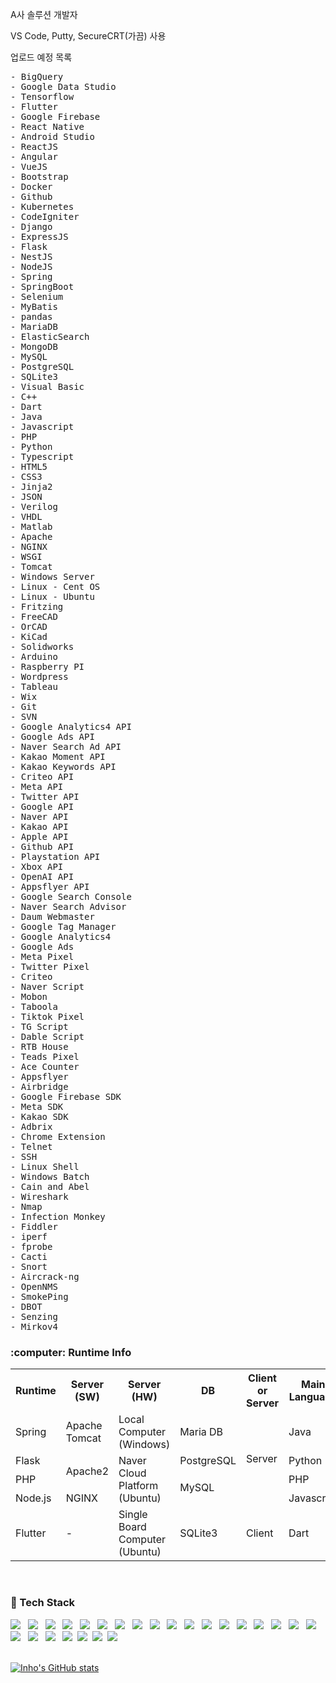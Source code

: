 <!--
<h3><b>&#127891; Education</b></h3>
 &nbsp; - Gwangnam Highschool (03.2011 - 02.2014)
<br>
 &nbsp; - Kangwon National University (03.2015 - Present)
  : Computer Engineering / German Literature
<p>
<p>
---
 
<h3><b>&#128187; Internship</b></h3>
 &nbsp; - Softzen (06.2019 - 08.2019)
<br>
 &nbsp; - KIST (12.2019 - 02.2020)
<br>
 &nbsp; - 1778Tech (12.2020 - 03.2021)
<p>
<p>

---

<h3><b>&#128215; Language</b></h3>
 &nbsp; &#127472;&#127479; &nbsp;/ 
  &#127482;&#127480; &nbsp;/ 
 &#127465;&#127466;
<br>

---
-->

<p>A사 솔루션 개발자</p>

<p>VS Code, Putty, SecureCRT(가끔) 사용</p>


<p>업로드 예정 목록</p>
<pre>
- BigQuery	
- Google Data Studio	
- Tensorflow	
- Flutter	
- Google Firebase	
- React Native	
- Android Studio	
- ReactJS	
- Angular	
- VueJS	
- Bootstrap	
- Docker	
- Github	
- Kubernetes	
- CodeIgniter	
- Django	
- ExpressJS	
- Flask	
- NestJS	
- NodeJS	
- Spring	
- SpringBoot	
- Selenium	
- MyBatis	
- pandas	
- MariaDB	
- ElasticSearch	
- MongoDB	
- MySQL	
- PostgreSQL	
- SQLite3	
- Visual Basic	
- C++	
- Dart	
- Java	
- Javascript	
- PHP	
- Python	
- Typescript	
- HTML5	
- CSS3	
- Jinja2	
- JSON	
- Verilog	
- VHDL	
- Matlab	
- Apache	
- NGINX	
- WSGI	
- Tomcat	
- Windows Server	
- Linux - Cent OS	
- Linux - Ubuntu	
- Fritzing	
- FreeCAD	
- OrCAD	
- KiCad	
- Solidworks	
- Arduino	
- Raspberry PI	
- Wordpress	
- Tableau	
- Wix	
- Git	
- SVN	
- Google Analytics4 API	
- Google Ads API	
- Naver Search Ad API	
- Kakao Moment API	
- Kakao Keywords API	
- Criteo API	
- Meta API	
- Twitter API	
- Google API	
- Naver API	
- Kakao API	
- Apple API	
- Github API	
- Playstation API	
- Xbox API	
- OpenAI API	
- Appsflyer API	
- Google Search Console	
- Naver Search Advisor	
- Daum Webmaster	
- Google Tag Manager	
- Google Analytics4	
- Google Ads	
- Meta Pixel	
- Twitter Pixel	
- Criteo	
- Naver Script	
- Mobon	
- Taboola	
- Tiktok Pixel	
- TG Script	
- Dable Script	
- RTB House	
- Teads Pixel	
- Ace Counter	
- Appsflyer	
- Airbridge	
- Google Firebase SDK	
- Meta SDK	
- Kakao SDK	
- Adbrix	
- Chrome Extension	
- Telnet	
- SSH	
- Linux Shell	
- Windows Batch	
- Cain and Abel	
- Wireshark	
- Nmap	
- Infection Monkey	
- Fiddler	
- iperf	
- fprobe	
- Cacti	
- Snort	
- Aircrack-ng	
- OpenNMS	
- SmokePing	
- DBOT	
- Senzing	
- Mirkov4	
</pre>


<h3><b>:computer: Runtime Info</b></h3>
<table>
  <th>Runtime</th>
  <th>Server (SW)</th>
  <th>Server (HW)</th>
  <th>DB</th>
  <th>Client or Server</th>
 <th>Main Language</th>
   
  <tr>
   <td>Spring</td>
   <td>Apache Tomcat</td>
   <td>Local Computer (Windows)</td>
   <td>Maria DB</td>
   <td rowspan='4'>Server</td>
   <td>Java</td>
  </tr>
  <tr>
   <td>Flask</td>
   <td rowspan='2'>Apache2</td>
   <td rowspan='3'>Naver Cloud Platform (Ubuntu)</td>
   <td>PostgreSQL</td>
 <td>Python</td>
  </tr>
  <tr>
   <td>PHP</td>
   <td rowspan='2'>MySQL</td>
 <td>PHP</td>
  </tr>
  <tr>
   <td>Node.js</td>
   <td>NGINX</td>
 <td>Javascript</td>
  </tr>
  <tr>
   <td>Flutter</td>
   <td>-</td>
   <td>Single Board Computer (Ubuntu)</td>
   <td>SQLite3</td>
   <td>Client</td>
   <td>Dart</td>
  </tr>
</table>
<!-- 루비 항목 차후 추가 -->


<br>
<!--
<h3><b>🧭 Activities</b></h3>
-->

<h3><b>&#128296; Tech Stack</b></h3>
<p>
<p>
<img src="https://img.shields.io/badge/HTML5-E34F26?style=flat-square&logo=HTML5&logoColor=white"/></a> &nbsp
<img src="https://img.shields.io/badge/CSS3-1572B6?style=flat-square&logo=CSS3&logoColor=white"/></a> &nbsp
<img src="https://img.shields.io/badge/JavaScript-F7DF1E?style=flat-square&logo=JavaScript&logoColor=black"/></a> &nbsp
<img src="https://img.shields.io/badge/Java-007396?style=flat-square&logo=Java&logoColor=white"/></a> &nbsp
<img src="https://img.shields.io/badge/Python-3776AB?style=flat-square&logo=Python&logoColor=white"/></a> &nbsp
<img src="https://img.shields.io/badge/Apache-D22128?style=flat-square&logo=Apache&logoColor=white"/></a> &nbsp
<img src="https://img.shields.io/badge/PHP-777BB4?style=flat-square&logo=PHP&logoColor=white"/></a> &nbsp
<img src="https://img.shields.io/badge/MySQL-4479A1?style=flat-square&logo=MySQL&logoColor=white"/></a> &nbsp
<img src="https://img.shields.io/badge/PostgreSQL-336791?style=flat-square&logo=PostgreSQL&logoColor=white"/></a> &nbsp
<img src="https://img.shields.io/badge/SQLite-003B57?style=flat-square&logo=SQLite&logoColor=white"/></a> &nbsp
<img src="https://img.shields.io/badge/Bootstrap-7952B3?style=flat-square&logo=Bootstrap&logoColor=white"/></a> &nbsp
<img src="https://img.shields.io/badge/jQuery-0769AD?style=flat-square&logo=jQuery&logoColor=white"/></a> &nbsp
<img src="https://img.shields.io/badge/Dart-0175C2?style=flat-square&logo=Dart&logoColor=white"/></a> &nbsp
<img src="https://img.shields.io/badge/Flutter-02569B?style=flat-square&logo=Flutter&logoColor=white"/></a> &nbsp
<img src="https://img.shields.io/badge/Flask-000000?style=flat-square&logo=Flask&logoColor=white"/></a> &nbsp
<img src="https://img.shields.io/badge/Spring-6DB33F?style=flat-square&logo=Spring&logoColor=white"/></a> &nbsp
<img src="https://img.shields.io/badge/Jinja-B41717?style=flat-square&logo=Jinja&logoColor=white"/></a> &nbsp
<img src="https://img.shields.io/badge/Arduino-00979D?style=flat-square&logo=Arduino&logoColor=white"/></a> &nbsp
<img src="https://img.shields.io/badge/MariaDB-003545?style=flat-square&logo=MariaDB&logoColor=white"/></a> &nbsp
<img src="https://img.shields.io/badge/pandas-150458?style=flat-square&logo=pandas&logoColor=white"/></a> &nbsp
<img src="https://img.shields.io/badge/JSON-000000?style=flat-square&logo=JSON&logoColor=white"/></a> &nbsp
<img src="https://img.shields.io/badge/Notion-FFFFFF?style=flat-square&logo=Notion&logoColor=black"/></a>&nbsp
<img src="https://img.shields.io/badge/WordPress-21759B?style=flat-square&logo=Wordpress&logoColor=black"/></a>&nbsp
<img src="https://img.shields.io/badge/Wix-0C6EFC?style=flat-square&logo=Wix&logoColor=black"/></a>&nbsp
<img src="https://img.shields.io/badge/AndroidStudio-3DDC84?style=flat-square&logo=Android&logoColor=white"/></a>

<br>
<br>

<!--<h3><b>📌 Contacts</b></h3>

<br>
<br>-->
[![Inho's GitHub stats](https://github-readme-stats.vercel.app/api?username=inho0919&show_icons=true&theme=tokyonight)](https://github.com/inho0919/github-readme-stats)

